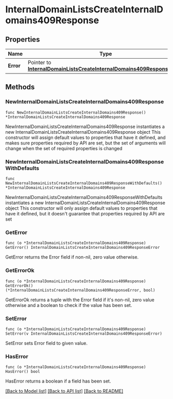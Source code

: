 # InternalDomainListsCreateInternalDomains409Response

## Properties

Name | Type | Description | Notes
------------ | ------------- | ------------- | -------------
**Error** | Pointer to [**InternalDomainListsCreateInternalDomains409ResponseError**](InternalDomainListsCreateInternalDomains409ResponseError.md) |  | [optional] 

## Methods

### NewInternalDomainListsCreateInternalDomains409Response

`func NewInternalDomainListsCreateInternalDomains409Response() *InternalDomainListsCreateInternalDomains409Response`

NewInternalDomainListsCreateInternalDomains409Response instantiates a new InternalDomainListsCreateInternalDomains409Response object
This constructor will assign default values to properties that have it defined,
and makes sure properties required by API are set, but the set of arguments
will change when the set of required properties is changed

### NewInternalDomainListsCreateInternalDomains409ResponseWithDefaults

`func NewInternalDomainListsCreateInternalDomains409ResponseWithDefaults() *InternalDomainListsCreateInternalDomains409Response`

NewInternalDomainListsCreateInternalDomains409ResponseWithDefaults instantiates a new InternalDomainListsCreateInternalDomains409Response object
This constructor will only assign default values to properties that have it defined,
but it doesn't guarantee that properties required by API are set

### GetError

`func (o *InternalDomainListsCreateInternalDomains409Response) GetError() InternalDomainListsCreateInternalDomains409ResponseError`

GetError returns the Error field if non-nil, zero value otherwise.

### GetErrorOk

`func (o *InternalDomainListsCreateInternalDomains409Response) GetErrorOk() (*InternalDomainListsCreateInternalDomains409ResponseError, bool)`

GetErrorOk returns a tuple with the Error field if it's non-nil, zero value otherwise
and a boolean to check if the value has been set.

### SetError

`func (o *InternalDomainListsCreateInternalDomains409Response) SetError(v InternalDomainListsCreateInternalDomains409ResponseError)`

SetError sets Error field to given value.

### HasError

`func (o *InternalDomainListsCreateInternalDomains409Response) HasError() bool`

HasError returns a boolean if a field has been set.


[[Back to Model list]](../README.md#documentation-for-models) [[Back to API list]](../README.md#documentation-for-api-endpoints) [[Back to README]](../README.md)


